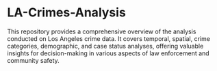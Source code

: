 # LA-Crimes-Analysis
This repository provides a comprehensive overview of the analysis conducted on Los Angeles crime data. It covers temporal, spatial, crime categories, demographic, and case status analyses, offering valuable insights for decision-making in various aspects of law enforcement and community safety. 
